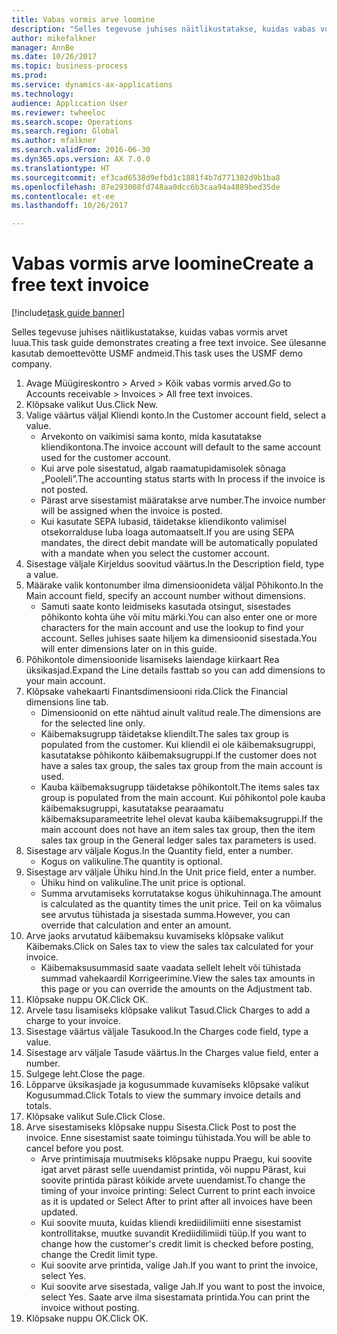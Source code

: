 ```yaml
--- 
title: Vabas vormis arve loomine
description: "Selles tegevuse juhises näitlikustatakse, kuidas vabas vormis arvet luua."
author: mikefalkner
manager: AnnBe
ms.date: 10/26/2017
ms.topic: business-process
ms.prod: 
ms.service: dynamics-ax-applications
ms.technology: 
audience: Application User
ms.reviewer: twheeloc
ms.search.scope: Operations
ms.search.region: Global
ms.author: mfalkner
ms.search.validFrom: 2016-06-30
ms.dyn365.ops.version: AX 7.0.0
ms.translationtype: HT
ms.sourcegitcommit: ef3cad6538d9efbd1c1881f4b7d771382d9b1ba8
ms.openlocfilehash: 87e293008fd748aa0dcc6b3caa94a4889bed35de
ms.contentlocale: et-ee
ms.lasthandoff: 10/26/2017

---
```

# <a name="create-a-free-text-invoice"></a><span data-ttu-id="97b15-103">Vabas vormis arve loomine</span><span class="sxs-lookup"><span data-stu-id="97b15-103">Create a free text invoice</span></span>

[!include[task guide banner](../../includes/task-guide-banner.md)]

<span data-ttu-id="97b15-104">Selles tegevuse juhises näitlikustatakse, kuidas vabas vormis arvet luua.</span><span class="sxs-lookup"><span data-stu-id="97b15-104">This task guide demonstrates creating a free text invoice.</span></span> <span data-ttu-id="97b15-105">See ülesanne kasutab demoettevõtte USMF andmeid.</span><span class="sxs-lookup"><span data-stu-id="97b15-105">This task uses the USMF demo company.</span></span>

1. <span data-ttu-id="97b15-106">Avage Müügireskontro > Arved > Kõik vabas vormis arved.</span><span class="sxs-lookup"><span data-stu-id="97b15-106">Go to Accounts receivable > Invoices > All free text invoices.</span></span>
2. <span data-ttu-id="97b15-107">Klõpsake valikut Uus.</span><span class="sxs-lookup"><span data-stu-id="97b15-107">Click New.</span></span>
3. <span data-ttu-id="97b15-108">Valige väärtus väljal Kliendi konto.</span><span class="sxs-lookup"><span data-stu-id="97b15-108">In the Customer account field, select a value.</span></span>
    * <span data-ttu-id="97b15-109">Arvekonto on vaikimisi sama konto, mida kasutatakse kliendikontona.</span><span class="sxs-lookup"><span data-stu-id="97b15-109">The invoice account will default to the same account used for the customer account.</span></span>   
    * <span data-ttu-id="97b15-110">Kui arve pole sisestatud, algab raamatupidamisolek sõnaga „Pooleli”.</span><span class="sxs-lookup"><span data-stu-id="97b15-110">The accounting status starts with In process if the invoice is not posted.</span></span>   
    * <span data-ttu-id="97b15-111">Pärast arve sisestamist määratakse arve number.</span><span class="sxs-lookup"><span data-stu-id="97b15-111">The invoice number will be assigned when the invoice is posted.</span></span>  
    * <span data-ttu-id="97b15-112">Kui kasutate SEPA lubasid, täidetakse kliendikonto valimisel otsekorralduse luba loaga automaatselt.</span><span class="sxs-lookup"><span data-stu-id="97b15-112">If you are using SEPA mandates, the direct debit mandate will be automatically populated with a mandate when you select the customer account.</span></span>  
4. <span data-ttu-id="97b15-113">Sisestage väljale Kirjeldus soovitud väärtus.</span><span class="sxs-lookup"><span data-stu-id="97b15-113">In the Description field, type a value.</span></span>
5. <span data-ttu-id="97b15-114">Määrake valik kontonumber ilma dimensioonideta väljal Põhikonto.</span><span class="sxs-lookup"><span data-stu-id="97b15-114">In the Main account field, specify an account number without dimensions.</span></span>
    * <span data-ttu-id="97b15-115">Samuti saate konto leidmiseks kasutada otsingut, sisestades põhikonto kohta ühe või mitu märki.</span><span class="sxs-lookup"><span data-stu-id="97b15-115">You can also enter one or more characters for the main account and use the lookup to find your account.</span></span> <span data-ttu-id="97b15-116">Selles juhises saate hiljem ka dimensioonid sisestada.</span><span class="sxs-lookup"><span data-stu-id="97b15-116">You will enter dimensions later on in this guide.</span></span>  
6. <span data-ttu-id="97b15-117">Põhikontole dimensioonide lisamiseks laiendage kiirkaart Rea üksikasjad.</span><span class="sxs-lookup"><span data-stu-id="97b15-117">Expand the Line details fasttab so you can add dimensions to your main account.</span></span>
7. <span data-ttu-id="97b15-118">Klõpsake vahekaarti Finantsdimensiooni rida.</span><span class="sxs-lookup"><span data-stu-id="97b15-118">Click the Financial dimensions line tab.</span></span>
    * <span data-ttu-id="97b15-119">Dimensioonid on ette nähtud ainult valitud reale.</span><span class="sxs-lookup"><span data-stu-id="97b15-119">The dimensions are for the selected line only.</span></span>    
    * <span data-ttu-id="97b15-120">Käibemaksugrupp täidetakse kliendilt.</span><span class="sxs-lookup"><span data-stu-id="97b15-120">The sales tax group is populated from the customer.</span></span> <span data-ttu-id="97b15-121">Kui kliendil ei ole käibemaksugruppi, kasutatakse põhikonto käibemaksugruppi.</span><span class="sxs-lookup"><span data-stu-id="97b15-121">If the customer does not have a sales tax group, the sales tax group from the main account is used.</span></span>  
    * <span data-ttu-id="97b15-122">Kauba käibemaksugrupp täidetakse põhikontolt.</span><span class="sxs-lookup"><span data-stu-id="97b15-122">The items sales tax group is populated from the main account.</span></span> <span data-ttu-id="97b15-123">Kui põhikontol pole kauba käibemaksugruppi, kasutatakse pearaamatu käibemaksuparameetrite lehel olevat kauba käibemaksugruppi.</span><span class="sxs-lookup"><span data-stu-id="97b15-123">If the main account does not have an item sales tax group, then the item sales tax group in the General ledger sales tax parameters is used.</span></span>    
8. <span data-ttu-id="97b15-124">Sisestage arv väljale Kogus.</span><span class="sxs-lookup"><span data-stu-id="97b15-124">In the Quantity field, enter a number.</span></span>
    * <span data-ttu-id="97b15-125">Kogus on valikuline.</span><span class="sxs-lookup"><span data-stu-id="97b15-125">The quantity is optional.</span></span>  
9. <span data-ttu-id="97b15-126">Sisestage arv väljale Ühiku hind.</span><span class="sxs-lookup"><span data-stu-id="97b15-126">In the Unit price field, enter a number.</span></span>
    * <span data-ttu-id="97b15-127">Ühiku hind on valikuline.</span><span class="sxs-lookup"><span data-stu-id="97b15-127">The unit price is optional.</span></span>  
    * <span data-ttu-id="97b15-128">Summa arvutamiseks korrutatakse kogus ühikuhinnaga.</span><span class="sxs-lookup"><span data-stu-id="97b15-128">The amount is calculated as the quantity times the unit price.</span></span> <span data-ttu-id="97b15-129">Teil on ka võimalus see arvutus tühistada ja sisestada summa.</span><span class="sxs-lookup"><span data-stu-id="97b15-129">However, you can override that calculation and enter an amount.</span></span>  
10. <span data-ttu-id="97b15-130">Arve jaoks arvutatud käibemaksu kuvamiseks klõpsake valikut Käibemaks.</span><span class="sxs-lookup"><span data-stu-id="97b15-130">Click on Sales tax to view the sales tax calculated for your invoice.</span></span>
    * <span data-ttu-id="97b15-131">Käibemaksusummasid saate vaadata sellelt lehelt või tühistada summad vahekaardil Korrigeerimine.</span><span class="sxs-lookup"><span data-stu-id="97b15-131">View the sales tax amounts in this page or you can override the amounts on the Adjustment tab.</span></span>  
11. <span data-ttu-id="97b15-132">Klõpsake nuppu OK.</span><span class="sxs-lookup"><span data-stu-id="97b15-132">Click OK.</span></span>
12. <span data-ttu-id="97b15-133">Arvele tasu lisamiseks klõpsake valikut Tasud.</span><span class="sxs-lookup"><span data-stu-id="97b15-133">Click Charges to add a charge to your invoice.</span></span> 
13. <span data-ttu-id="97b15-134">Sisestage väärtus väljale Tasukood.</span><span class="sxs-lookup"><span data-stu-id="97b15-134">In the Charges code field, type a value.</span></span>
14. <span data-ttu-id="97b15-135">Sisestage arv väljale Tasude väärtus.</span><span class="sxs-lookup"><span data-stu-id="97b15-135">In the Charges value field, enter a number.</span></span>
15. <span data-ttu-id="97b15-136">Sulgege leht.</span><span class="sxs-lookup"><span data-stu-id="97b15-136">Close the page.</span></span>
16. <span data-ttu-id="97b15-137">Lõpparve üksikasjade ja kogusummade kuvamiseks klõpsake valikut Kogusummad.</span><span class="sxs-lookup"><span data-stu-id="97b15-137">Click Totals to view the summary invoice details and totals.</span></span>
17. <span data-ttu-id="97b15-138">Klõpsake valikut Sule.</span><span class="sxs-lookup"><span data-stu-id="97b15-138">Click Close.</span></span>
18. <span data-ttu-id="97b15-139">Arve sisestamiseks klõpsake nuppu Sisesta.</span><span class="sxs-lookup"><span data-stu-id="97b15-139">Click Post to post the invoice.</span></span> <span data-ttu-id="97b15-140">Enne sisestamist saate toimingu tühistada.</span><span class="sxs-lookup"><span data-stu-id="97b15-140">You will be able to cancel before you post.</span></span>
    * <span data-ttu-id="97b15-141">Arve printimisaja muutmiseks klõpsake nuppu Praegu, kui soovite igat arvet pärast selle uuendamist printida, või nuppu Pärast, kui soovite printida pärast kõikide arvete uuendamist.</span><span class="sxs-lookup"><span data-stu-id="97b15-141">To change the timing of your invoice printing:  Select Current to print each invoice as it is updated   or  Select After to print after all invoices have been updated.</span></span>  
    * <span data-ttu-id="97b15-142">Kui soovite muuta, kuidas kliendi krediidilimiiti enne sisestamist kontrollitakse, muutke suvandit Krediidilimiidi tüüp.</span><span class="sxs-lookup"><span data-stu-id="97b15-142">If you want to change how the customer's credit limit is checked before posting, change the Credit limit type.</span></span>  
    * <span data-ttu-id="97b15-143">Kui soovite arve printida, valige Jah.</span><span class="sxs-lookup"><span data-stu-id="97b15-143">If you want to print the invoice, select Yes.</span></span>  
    * <span data-ttu-id="97b15-144">Kui soovite arve sisestada, valige Jah.</span><span class="sxs-lookup"><span data-stu-id="97b15-144">If you want to post the invoice, select Yes.</span></span> <span data-ttu-id="97b15-145">Saate arve ilma sisestamata printida.</span><span class="sxs-lookup"><span data-stu-id="97b15-145">You can print the invoice without posting.</span></span>  
19. <span data-ttu-id="97b15-146">Klõpsake nuppu OK.</span><span class="sxs-lookup"><span data-stu-id="97b15-146">Click OK.</span></span>


